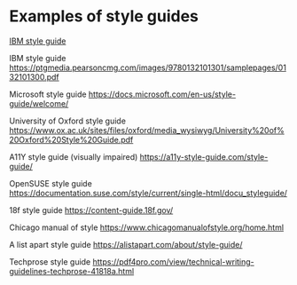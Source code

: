 # Examples of style guides #

[IBM style guide](https://ptgmedia.pearsoncmg.com/images/9780132101301/samplepages/0132101300.pdf)

IBM style guide https://ptgmedia.pearsoncmg.com/images/9780132101301/samplepages/0132101300.pdf

Microsoft style guide https://docs.microsoft.com/en-us/style-guide/welcome/

University of Oxford style guide https://www.ox.ac.uk/sites/files/oxford/media_wysiwyg/University%20of%20Oxford%20Style%20Guide.pdf

A11Y style guide (visually impaired) https://a11y-style-guide.com/style-guide/

OpenSUSE style guide https://documentation.suse.com/style/current/single-html/docu_styleguide/

18f style guide https://content-guide.18f.gov/

Chicago manual of style https://www.chicagomanualofstyle.org/home.html

A list apart style guide https://alistapart.com/about/style-guide/

Techprose style guide https://pdf4pro.com/view/technical-writing-guidelines-techprose-41818a.html



